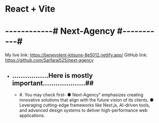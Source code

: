# React + Vite

# ------------# Next-Agency #-----------#

My live link: https://benevolent-kitsune-8e5012.netlify.app/
GitHub link: https://github.com/Sarfaraj525/next-agency

- ## .................Here is mostly important....................##

  - #. You may check first-
    ● Next-Agency" emphasizes creating innovative solutions that align with the future vision of its clients.
    ● Leveraging cutting-edge frameworks like Next.js, AI-driven tools, and advanced design systems to deliver high-performance web applications.
